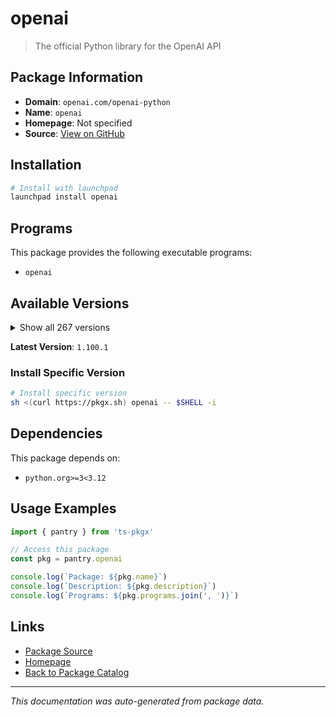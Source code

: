 # openai

> The official Python library for the OpenAI API

## Package Information

- **Domain**: `openai.com/openai-python`
- **Name**: `openai`
- **Homepage**: Not specified
- **Source**: [View on GitHub](https://github.com/pkgxdev/pantry/tree/main/projects/openai.com/openai-python/package.yml)

## Installation

```bash
# Install with launchpad
launchpad install openai
```

## Programs

This package provides the following executable programs:

- `openai`

## Available Versions

<details>
<summary>Show all 267 versions</summary>

- `1.100.1`, `1.100.0`, `1.99.9`, `1.99.8`, `1.99.7`
- `1.99.6`, `1.99.5`, `1.99.4`, `1.99.3`, `1.99.2`
- `1.99.1`, `1.99.0`, `1.98.0`, `1.97.2`, `1.97.1`
- `1.97.0`, `1.96.1`, `1.96.0`, `1.95.1`, `1.95.0`
- `1.94.0`, `1.93.3`, `1.93.2`, `1.93.1`, `1.93.0`
- `1.92.3`, `1.92.2`, `1.92.1`, `1.92.0`, `1.91.0`
- `1.90.0`, `1.89.0`, `1.88.0`, `1.87.0`, `1.86.0`
- `1.85.0`, `1.84.0`, `1.83.0`, `1.82.1`, `1.82.0`
- `1.81.0`, `1.80.0`, `1.79.0`, `1.78.1`, `1.78.0`
- `1.77.0`, `1.76.2`, `1.76.1`, `1.76.0`, `1.75.0`
- `1.74.1`, `1.74.0`, `1.73.0`, `1.72.0`, `1.71.0`
- `1.70.0`, `1.69.0`, `1.68.2`, `1.68.1`, `1.68.0`
- `1.67.0`, `1.66.5`, `1.66.4`, `1.66.3`, `1.66.2`
- `1.66.1`, `1.66.0`, `1.65.5`, `1.65.4`, `1.65.3`
- `1.65.2`, `1.65.1`, `1.65.0`, `1.64.0`, `1.63.2`
- `1.63.1`, `1.63.0`, `1.62.0`, `1.61.1`, `1.61.0`
- `1.60.2`, `1.60.1`, `1.60.0`, `1.59.9`, `1.59.8`
- `1.59.7`, `1.59.6`, `1.59.5`, `1.59.4`, `1.59.3`
- `1.59.2`, `1.59.1`, `1.59.0`, `1.58.1`, `1.58.0`
- `1.57.4`, `1.57.3`, `1.57.2`, `1.57.1`, `1.57.0`
- `1.56.2`, `1.56.1`, `1.56.0`, `1.55.3`, `1.55.2`
- `1.55.1`, `1.55.0`, `1.54.5`, `1.54.4`, `1.54.3`
- `1.54.2`, `1.54.1`, `1.54.0`, `1.53.1`, `1.53.0`
- `1.52.2`, `1.52.1`, `1.52.0`, `1.51.2`, `1.51.1`
- `1.51.0`, `1.50.2`, `1.50.1`, `1.50.0`, `1.49.0`
- `1.48.0`, `1.47.1`, `1.47.0`, `1.46.1`, `1.46.0`
- `1.45.1`, `1.45.0`, `1.44.1`, `1.44.0`, `1.43.1`
- `1.43.0`, `1.42.0`, `1.41.1`, `1.41.0`, `1.40.8`
- `1.40.7`, `1.40.6`, `1.40.5`, `1.40.4`, `1.40.3`
- `1.40.2`, `1.40.1`, `1.40.0`, `1.39.0`, `1.38.0`
- `1.37.2`, `1.37.1`, `1.37.0`, `1.36.1`, `1.36.0`
- `1.35.15`, `1.35.14`, `1.35.13`, `1.35.12`, `1.35.11`
- `1.35.10`, `1.35.9`, `1.35.8`, `1.35.7`, `1.35.6`
- `1.35.5`, `1.35.4`, `1.35.3`, `1.35.2`, `1.35.1`
- `1.35.0`, `1.34.0`, `1.33.0`, `1.32.1`, `1.32.0`
- `1.31.2`, `1.31.1`, `1.31.0`, `1.30.5`, `1.30.4`
- `1.30.3`, `1.30.2`, `1.30.1`, `1.30.0`, `1.29.0`
- `1.28.2`, `1.28.1`, `1.28.0`, `1.27.0`, `1.26.0`
- `1.25.2`, `1.25.1`, `1.25.0`, `1.24.1`, `1.24.0`
- `1.23.6`, `1.23.5`, `1.23.4`, `1.23.3`, `1.23.2`
- `1.23.1`, `1.23.0`, `1.22.0`, `1.21.2`, `1.21.1`
- `1.21.0`, `1.20.0`, `1.19.0`, `1.18.0`, `1.17.1`
- `1.17.0`, `1.16.2`, `1.16.1`, `1.16.0`, `1.15.0`
- `1.14.3`, `1.14.2`, `1.14.1`, `1.14.0`, `1.13.4`
- `1.13.3`, `1.13.2`, `1.13.1`, `1.13.0`, `1.12.0`
- `1.11.1`, `1.11.0`, `1.10.0`, `1.9.0`, `1.8.0`
- `1.7.2`, `1.7.1`, `1.7.0`, `1.6.1`, `1.6.0`
- `1.5.0`, `1.4.0`, `1.3.9`, `1.3.8`, `1.3.7`
- `1.3.6`, `1.3.5`, `1.3.4`, `1.3.3`, `1.3.2`
- `1.3.1`, `1.3.0`, `1.2.4`, `1.2.3`, `1.2.2`
- `1.2.1`, `1.2.0`, `1.1.2`, `1.1.0`, `1.0.1`
- `1.0.0`, `0.28.1`, `0.28.0`, `0.27.10`, `0.27.9`
- `0.27.8`, `0.27.7`, `0.27.6`, `0.27.5`, `0.27.4`
- `0.27.3`, `0.27.2`

</details>

**Latest Version**: `1.100.1`

### Install Specific Version

```bash
# Install specific version
sh <(curl https://pkgx.sh) openai -- $SHELL -i
```

## Dependencies

This package depends on:

- `python.org>=3<3.12`

## Usage Examples

```typescript
import { pantry } from 'ts-pkgx'

// Access this package
const pkg = pantry.openai

console.log(`Package: ${pkg.name}`)
console.log(`Description: ${pkg.description}`)
console.log(`Programs: ${pkg.programs.join(', ')}`)
```

## Links

- [Package Source](https://github.com/pkgxdev/pantry/tree/main/projects/openai.com/openai-python/package.yml)
- [Homepage](#)
- [Back to Package Catalog](../../../package-catalog.md)

---

*This documentation was auto-generated from package data.*
